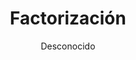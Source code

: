 ---
title: "Factorización"
year: 2019
thumbnail: "assets/img/Logo-ommags.png"
topic: "Álgebra"
file: "assets/pdf/Material/Factorización.pdf"
author: "Desconocido"
level: "Básico - Intermedio"
alttext: "Déjame escrito la multiplicación que debo hacer y quizá la haga más tarde."
---